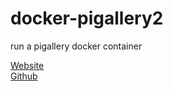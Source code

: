 # docker-pigallery2
run a pigallery docker container

[Website](http://bpatrik.github.io/pigallery2/)  
[Github](https://github.com/bpatrik/pigallery2)
